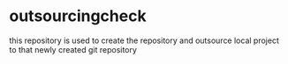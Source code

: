 # outsourcingcheck
this repository is used to create the repository and outsource local project to that newly created git repository

